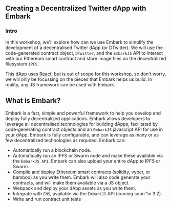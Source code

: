 ## Creating a Decentralized Twitter dApp with Embark
### Intro
In this workshop, we'll explore how can we use Embark to simplify the development of a decentralised Twitter dApp (or DTwitter). We will use the code-generated contract object, `DTwitter`, and the `EmbarkJS` API to interact with our Ethereum smart contract and store image files on the decentralized filesystem `IPFS`.

This dApp uses [React](https://reactjs.org/), but is out of scope for this workshop, so don't worry, we will only be focussing on the pieces that Embark helps us build. In reality, any JS framework can be used with Embark.

## What is Embark?
Embark is a fast, simple and powerful framework to help you develop and deploy fully decentralized applications. Embark allows developers to leverage all decentralised technologies for building dApps, facilitated by  code-generating contract objects and an `EmbarkJS` javascript API for use in your dApp. Embark is fully configurable, and can leverage as many or as few decentralized technologies as required. Embark can:
* Automatically run a blockchain node.
* Automatically run an IPFS or Swarm node and make these available via the `EmbarkJS API`. Embark can also upload your entire dApp to IPFS or Swarm.
* Compile and deploy Ethereum smart contracts (solidity, vyper, or bamboo) as you write them. Embark will also code generate your contracts, and will make them available via a JS object.
* Webpack and deploy your dApp assets as you write them.
* Integrate with `ENS`, available via the `EmbarkJS` API (coming soon™️in 3.2).
* Write and run contract unit tests